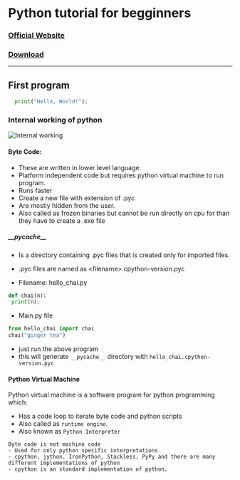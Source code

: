# Python tutorial for begginners 
### <a href="https://www.python.org">Official Website</a>
### <a href="https://www.python.org/downloads">Download</a>
<hr/>

## First program

```python
  print("Hello, World!");
```
 ### Internal working of python
 <img src="https://miro.medium.com/max/1200/1*1athPfdP9St4mkB_hElM6g.png" alt="Internal working"/>

 #### Byte Code:
 - These are written in lower level language.
 - Platform independent code but requires python virtual machine to run program.
 - Runs faster
 - Create a new file with extension of .pyc
 - Are mostly hidden from the user.
 - Also called as frozen binaries but cannot be run directly on cpu for than they have to create a .exe file

 ##### \_\_pycache\_\_ 
 - Is a directory containing .pyc files that is created only for imported files.
 - .pyc files are named as \<filename>.cpython-version.pyc

- Filename: hello_chai.py
 ```python
 def chai(n):
  print(n);
 ```
- Main.py file
```python
from hello_chai import chai
chai("ginger tea")
```
- just run the above program
- this will generate `__pycache__` directory with `hello_chai.cpython-version.pyc`


#### Python Virtual Machine
Python virtual machine is a software program for python programming which: 

+ Has a code loop to iterate byte code and python scripts
+ Also called as `runtime engine`.
+ Also known as `Python Interpreter`

``` Note
Byte code is not machine code
- Used for only python specific interpretations
- cpython, jython, IronPython, Stackless, PyPy and there are many different implementations of python
- cpython is an standard implementation of python.
```
